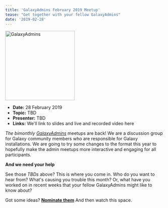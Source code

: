 ```yaml
---
title: 'GalaxyAdmins February 2019 Meetup'
tease: "Get together with your fellow GalaxyAdmins"
date: '2019-02-28'
---
```


[<img class="float-right" src="/src/images/galaxy-logos/GalaxyAdmins.png" alt="GalaxyAdmins" width="220" alt="GalaxyAdmins" style="max-width: 220" />](/src/community/galaxy-admins/index.md)

* **Date:** 28 February 2019
* **Topic:**  TBD
* **Presenter:**  TBD 
* **Links:** We'll link to slides and live and recorded video here

*The bimonthly [GalaxyAdmins](/src/community/galaxy-admins/index.md)* meetups are back!  We are a discussion group for Galaxy community members who are responsible for Galaxy installations. We are going to try some changes to the format this year to hopefully make the admin meetups more interactive and engaging for all participants.

**And we need your help**

See those *TBDs* above? This is where you come in. Who do you want to hear from? What's causing you trouble this month? Or, what have you worked on in recent weeks that your fellow GalaxyAdmins might like to know about?

Got some ideas? **[Nominate them](https://docs.google.com/forms/d/e/1FAIpQLSfv257YcdQQO7gp3K4USoBzqkd-UDEblsto5UhU34gFlXTiPQ/viewform)**  And then watch this space.
